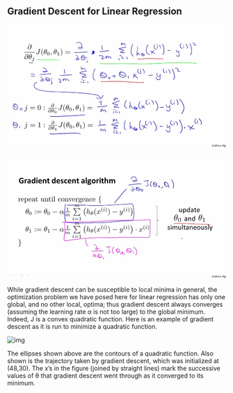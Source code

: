 

## Gradient Descent for Linear Regression

![19072101](https://github.com/OUTSHIN/Markdown_Image/raw/master/ML/19072101.jpeg)

![19072102](https://github.com/OUTSHIN/Markdown_Image/raw/master/ML/19072102.jpeg)

While gradient descent can be susceptible to local minima in general, the optimization problem we have posed here for linear regression has only one global, and no other local, optima; thus gradient descent always converges (assuming the learning rate α is not too large) to the global minimum. Indeed, J is a convex quadratic function. Here is an example of gradient descent as it is run to minimize a quadratic function.

![img](https://d3c33hcgiwev3.cloudfront.net/imageAssetProxy.v1/xAQBlqaaEeawbAp5ByfpEg_24e9420f16fdd758ccb7097788f879e7_Screenshot-2016-11-09-08.36.49.png?expiry=1563840000000&hmac=t0hsH64eJ0NntZS-vtms0d7kCzsZlefTpa6lxte1s6w)

The ellipses shown above are the contours of a quadratic function. Also shown is the trajectory taken by gradient descent, which was initialized at (48,30). The x’s in the figure (joined by straight lines) mark the successive values of θ that gradient descent went through as it converged to its minimum.

